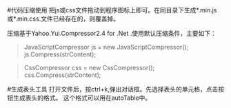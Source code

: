 #代码压缩使用
把js或css文件拖动到程序图标上即可。在同目录下生成*.min.js 或*.min.css.文件已经存在的，则覆盖掉。

压缩基于Yahoo.Yui.Compressor2.4 for .Net .使用默认压缩条件，主要如下：
> JavaScriptCompressor js = new JavaScriptCompressor(); 
> js.Compress(strContent);

> CssCompressor css = new CssCompressor();
> css.Compress(strContent);

#生成表头工具
打开文件后，按ctrl+k,弹出对话框。先选择表头的单元格，点击按钮生成表头的格式。
这个格式可以用在autoTable中。

 
